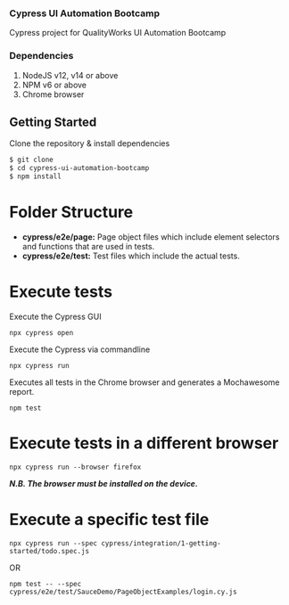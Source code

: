 ### Cypress UI Automation Bootcamp
Cypress project for QualityWorks UI Automation Bootcamp

### Dependencies
1. NodeJS v12, v14 or above
3. NPM v6 or above
3. Chrome browser

## Getting Started
Clone the repository & install dependencies
```sh
$ git clone 
$ cd cypress-ui-automation-bootcamp
$ npm install
```
# Folder Structure
- **cypress/e2e/page:** Page object files which include element selectors and functions that are used in tests.
- **cypress/e2e/test:** Test files which include the actual tests.

# Execute tests
Execute the Cypress GUI

```npx cypress open```

Execute the Cypress via commandline

```npx cypress run```

Executes all tests in the Chrome browser and generates a Mochawesome report.

```npm test``` 

# Execute tests in a different browser
```npx cypress run --browser firefox```

***N.B. The browser must be installed on the device.***

# Execute a specific test file
```npx cypress run --spec cypress/integration/1-getting-started/todo.spec.js```

OR

```npm test -- --spec cypress/e2e/test/SauceDemo/PageObjectExamples/login.cy.js```